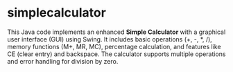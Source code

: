 # simplecalculator
This Java code implements an enhanced **Simple Calculator** with a graphical user interface (GUI) using Swing. It includes basic operations (+, -, *, /), memory functions (M+, MR, MC), percentage calculation, and features like CE (clear entry) and backspace. The calculator supports multiple operations and error handling for division by zero.
